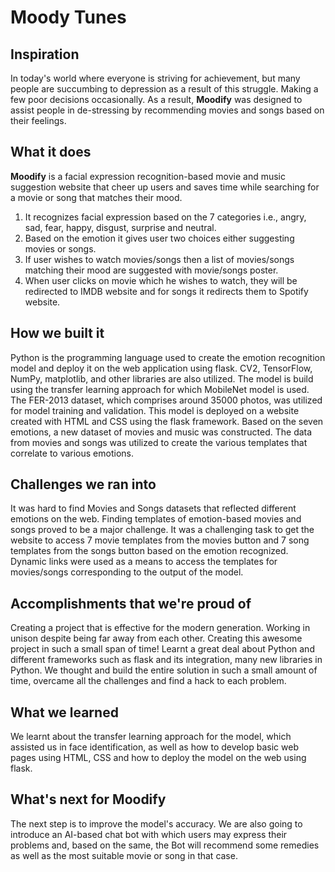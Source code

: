 # Moody Tunes 	
## Inspiration
In today's world where everyone is striving for achievement, but many people are succumbing to depression as a result of this struggle. Making a few poor decisions occasionally. As a result, **Moodify** was designed to assist people in de-stressing by recommending movies and songs based on their feelings.
## What it does
**Moodify** is a facial expression recognition-based movie and music suggestion website that cheer up users and saves time while searching for a movie or song that matches their mood.
1. It recognizes facial expression based on the 7 categories i.e., angry, sad, fear, happy, disgust, surprise and neutral.
2. Based on the emotion it gives user two choices  either suggesting movies or songs.
3. If user wishes to watch movies/songs then a list of movies/songs matching their mood are suggested with movie/songs poster.
4. When user clicks on movie which he wishes to watch, they will be redirected to IMDB website and for songs it redirects them to Spotify website.
## How we built it
Python is the programming language used to create the emotion recognition model and deploy it on the web application using flask. CV2, TensorFlow, NumPy, matplotlib, and other libraries are also utilized. The model is build using the transfer learning approach for which MobileNet model is used. The FER-2013 dataset, which comprises around 35000 photos, was utilized for model training and validation. This model is deployed on a website created with HTML and CSS using the flask framework. Based on the seven emotions, a new dataset of movies and music was constructed. The data from movies and songs was utilized to create the various templates that correlate to various emotions. 
## Challenges we ran into
It was hard to find Movies and Songs datasets that reflected different emotions on the web. Finding templates of emotion-based movies and songs proved to be a major challenge. It was a challenging task to get the website to access 7 movie templates from the movies button and 7 song templates from the songs button based on the emotion recognized. Dynamic links were used as a means to access the templates for movies/songs corresponding to the output of the model.
## Accomplishments that we're proud of
Creating a project that is effective for the modern generation. Working in unison despite being far away from each other. Creating this awesome project in such a small span of time! Learnt a great deal about Python and different frameworks such as flask and its integration, many new libraries in Python. We thought and build the entire solution in such a small amount of time, overcame all the challenges and find a hack to each problem.
## What we learned
We learnt about the transfer learning approach for the model, which assisted us in face identification, as well as how to develop basic web pages using HTML, CSS and how to deploy the model on the web using flask.
## What's next for **Moodify**
The next step is to improve the model's accuracy. We are also going to introduce an AI-based chat bot with which users may express their problems and, based on the same, the Bot will recommend some remedies as well as the most suitable movie or song in that case.
